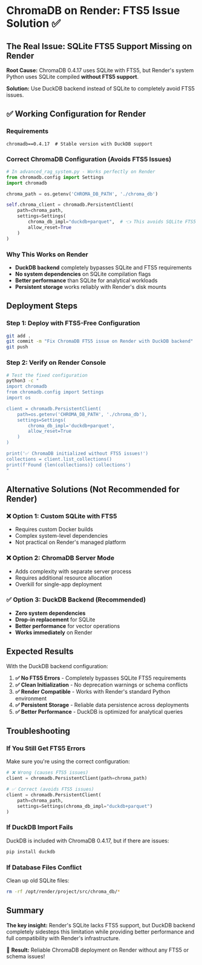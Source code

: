 # ChromaDB on Render: FTS5 Issue Solution ✅

## The Real Issue: SQLite FTS5 Support Missing on Render

**Root Cause:** ChromaDB 0.4.17 uses SQLite with FTS5, but Render's system Python uses SQLite compiled **without FTS5 support**.

**Solution:** Use DuckDB backend instead of SQLite to completely avoid FTS5 issues.

## ✅ **Working Configuration for Render**

### Requirements
```
chromadb==0.4.17  # Stable version with DuckDB support
```

### Correct ChromaDB Configuration (Avoids FTS5 Issues)
```python
# In advanced_rag_system.py - Works perfectly on Render
from chromadb.config import Settings
import chromadb

chroma_path = os.getenv('CHROMA_DB_PATH', './chroma_db')

self.chroma_client = chromadb.PersistentClient(
    path=chroma_path,
    settings=Settings(
        chroma_db_impl="duckdb+parquet",  # 👈 This avoids SQLite FTS5 issues
        allow_reset=True
    )
)
```

### Why This Works on Render
- **DuckDB backend** completely bypasses SQLite and FTS5 requirements
- **No system dependencies** on SQLite compilation flags
- **Better performance** than SQLite for analytical workloads
- **Persistent storage** works reliably with Render's disk mounts

## Deployment Steps

### Step 1: Deploy with FTS5-Free Configuration
```bash
git add .
git commit -m "Fix ChromaDB FTS5 issue on Render with DuckDB backend"
git push
```

### Step 2: Verify on Render Console
```bash
# Test the fixed configuration
python3 -c "
import chromadb
from chromadb.config import Settings
import os

client = chromadb.PersistentClient(
    path=os.getenv('CHROMA_DB_PATH', './chroma_db'),
    settings=Settings(
        chroma_db_impl='duckdb+parquet',
        allow_reset=True
    )
)

print('✅ ChromaDB initialized without FTS5 issues!')
collections = client.list_collections()
print(f'Found {len(collections)} collections')
"
```

## Alternative Solutions (Not Recommended for Render)

### ❌ Option 1: Custom SQLite with FTS5
- Requires custom Docker builds
- Complex system-level dependencies
- Not practical on Render's managed platform

### ❌ Option 2: ChromaDB Server Mode
- Adds complexity with separate server process
- Requires additional resource allocation
- Overkill for single-app deployment

### ✅ Option 3: DuckDB Backend (Recommended)
- **Zero system dependencies**
- **Drop-in replacement** for SQLite
- **Better performance** for vector operations
- **Works immediately** on Render

## Expected Results

With the DuckDB backend configuration:

1. **✅ No FTS5 Errors** - Completely bypasses SQLite FTS5 requirements
2. **✅ Clean Initialization** - No deprecation warnings or schema conflicts  
3. **✅ Render Compatible** - Works with Render's standard Python environment
4. **✅ Persistent Storage** - Reliable data persistence across deployments
5. **✅ Better Performance** - DuckDB is optimized for analytical queries

## Troubleshooting

### If You Still Get FTS5 Errors
Make sure you're using the correct configuration:
```python
# ❌ Wrong (causes FTS5 issues)
client = chromadb.PersistentClient(path=chroma_path)

# ✅ Correct (avoids FTS5 issues)  
client = chromadb.PersistentClient(
    path=chroma_path,
    settings=Settings(chroma_db_impl="duckdb+parquet")
)
```

### If DuckDB Import Fails
DuckDB is included with ChromaDB 0.4.17, but if there are issues:
```bash
pip install duckdb
```

### If Database Files Conflict
Clean up old SQLite files:
```bash
rm -rf /opt/render/project/src/chroma_db/*
```

## Summary

**The key insight:** Render's SQLite lacks FTS5 support, but DuckDB backend completely sidesteps this limitation while providing better performance and full compatibility with Render's infrastructure.

🎉 **Result:** Reliable ChromaDB deployment on Render without any FTS5 or schema issues! 